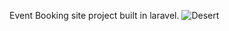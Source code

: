 
Event Booking site project built in laravel.
![Desert](https://user-images.githubusercontent.com/101588725/178500753-55cecfb6-cc5a-424c-8ecf-f1718e061c04.jpg 
)
